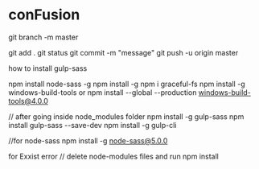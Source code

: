 # conFusion

git branch -m master

git add .
git status
git commit -m "message"
git push -u origin master


how to install gulp-sass

npm install node-sass -g
npm install -g
npm i graceful-fs
npm install -g windows-build-tools
or
npm install --global --production windows-build-tools@4.0.0

// after going inside node_modules folder
npm install -g gulp-sass
npm install gulp-sass --save-dev
npm install -g gulp-cli


//for node-sass
npm install -g node-sass@5.0.0


for Exxist error
// delete node-modules files and run npm install
